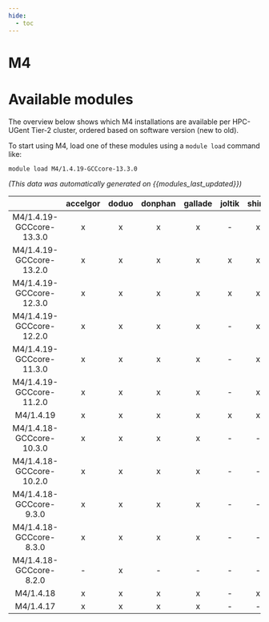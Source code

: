 ```yaml
---
hide:
  - toc
---
```


M4
==

# Available modules


The overview below shows which M4 installations are available per HPC-UGent Tier-2 cluster, ordered based on software version (new to old).

To start using M4, load one of these modules using a `module load` command like:

```shell
module load M4/1.4.19-GCCcore-13.3.0
```

*(This data was automatically generated on {{modules_last_updated}})*  

| |accelgor|doduo|donphan|gallade|joltik|shinx|skitty|
| :---: | :---: | :---: | :---: | :---: | :---: | :---: | :---: |
|M4/1.4.19-GCCcore-13.3.0|x|x|x|x|-|x|x|
|M4/1.4.19-GCCcore-13.2.0|x|x|x|x|x|x|x|
|M4/1.4.19-GCCcore-12.3.0|x|x|x|x|x|x|x|
|M4/1.4.19-GCCcore-12.2.0|x|x|x|x|-|x|-|
|M4/1.4.19-GCCcore-11.3.0|x|x|x|x|-|x|-|
|M4/1.4.19-GCCcore-11.2.0|x|x|x|x|-|x|-|
|M4/1.4.19|x|x|x|x|x|x|x|
|M4/1.4.18-GCCcore-10.3.0|x|x|x|x|-|-|-|
|M4/1.4.18-GCCcore-10.2.0|x|x|x|x|-|-|-|
|M4/1.4.18-GCCcore-9.3.0|x|x|x|x|-|-|-|
|M4/1.4.18-GCCcore-8.3.0|x|x|x|x|-|-|-|
|M4/1.4.18-GCCcore-8.2.0|-|x|-|-|-|-|-|
|M4/1.4.18|x|x|x|x|-|x|x|
|M4/1.4.17|x|x|x|x|-|-|-|
